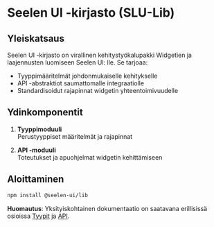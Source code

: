 # **Seelen UI -kirjasto (SLU-Lib)**

## Yleiskatsaus

Seelen UI -kirjasto on virallinen kehitystyökalupakki Widgetien ja laajennusten luomiseen Seelen UI: lle. Se tarjoaa:

* Tyyppimääritelmät johdonmukaiselle kehitykselle
* API -abstraktiot saumattomalle integraatiolle
* Standardisoidut rajapinnat widgetin yhteentoimivuudelle

## Ydinkomponentit

1. **Tyyppimoduuli**\
   Perustyyppiset määritelmät ja rajapinnat

2. **API -moduuli**\
   Toteutukset ja apuohjelmat widgetin kehittämiseen

## Aloittaminen

```bash
npm install @seelen-ui/lib
```

**Huomautus**: Yksityiskohtainen dokumentaatio on saatavana erillisissä osioissa [Tyypit](./library-types) ja [API](./library-api).
